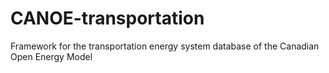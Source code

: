 # CANOE-transportation
Framework for the transportation energy system database of the Canadian Open Energy Model
